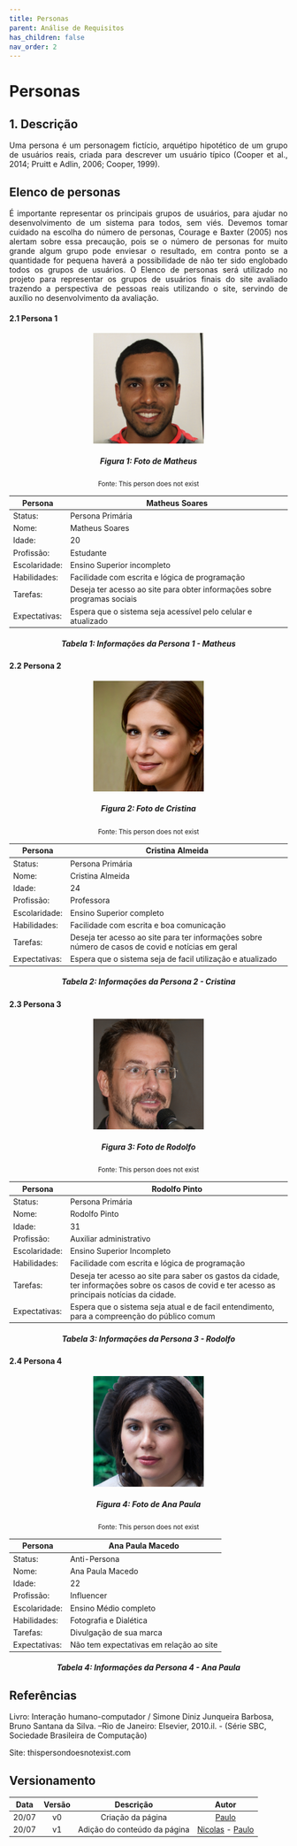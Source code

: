 ```yaml
---
title: Personas
parent: Análise de Requisitos
has_children: false
nav_order: 2
---
```


# Personas

## 1. Descrição
<p align="justify">Uma persona é um personagem fictício, arquétipo hipotético de um grupo de usuários reais, criada para descrever um usuário típico (Cooper et al., 2014; Pruitt e Adlin, 2006; Cooper, 1999). </p>

## Elenco de personas

<p align="justify">É importante representar os principais grupos de usuários, para ajudar no desenvolvimento de um sistema para todos, sem viés. Devemos tomar cuidado na escolha do número de personas, Courage e Baxter (2005) nos alertam sobre essa precaução, pois se o número de personas for muito grande algum grupo pode enviesar o resultado, em contra ponto se a quantidade for pequena haverá a possibilidade de não ter sido englobado todos os grupos de usuários.
O Elenco de personas será utilizado no projeto para representar os grupos de usuários finais do site avaliado trazendo a perspectiva de pessoas reais utilizando o site, servindo de auxílio no desenvolvimento da avaliação.
</p>

#### 2.1 Persona 1 

<center> <img  src="../assets/personas/Matheus.jpg" class="center-align" min-width="300", height = "200"> </center>

<figcaption align='center'>
  <h5>  <b>Figura 1: Foto de Matheus</b><br> </h5>
  <small>Fonte: This person does not exist </small>
</figcaption>


| Persona | Matheus Soares |
|---------|--------------------|
| Status: | Persona Primária |
| Nome: | Matheus Soares |
| Idade: | 20 |
| Profissão: | Estudante |
| Escolaridade: | Ensino Superior incompleto |
| Habilidades: | Facilidade com escrita e lógica de programação |
| Tarefas: | Deseja ter acesso ao site para obter informações sobre programas sociais |
| Expectativas: | Espera que o sistema seja acessível pelo celular e atualizado  |

<figcaption align='center'>
  <h5>  <b>Tabela 1: Informações da Persona 1 - Matheus</b><br> </h5>
</figcaption>

#### 2.2 Persona 2 

<center> <img  src="../assets/personas/Cristina.jpg" class="center-align" min-width="300", height = "200"> </center>

<figcaption align='center'>
  <h5>  <b>Figura 2: Foto de Cristina</b><br> </h5>
  <small>Fonte: This person does not exist </small>
</figcaption>

| Persona | Cristina Almeida |
|---------|--------------------|
| Status: | Persona Primária |
| Nome: | Cristina Almeida |
| Idade: | 24 |
| Profissão: | Professora |
| Escolaridade: | Ensino Superior completo |
| Habilidades: | Facilidade com escrita e boa comunicação |
| Tarefas: | Deseja ter acesso ao site para ter informações sobre número de casos de covid e notícias em geral |
| Expectativas: | Espera que o sistema seja de facil utilização e atualizado |

<figcaption align='center'>
  <h5>  <b>Tabela 2: Informações da Persona 2 - Cristina</b><br> </h5>
</figcaption>


#### 2.3 Persona 3 

<center> <img  src="../assets/personas/Rodolfo.jpg" class="center-align" min-width="300", height = "200"> </center>

<figcaption align='center'>
  <h5>  <b>Figura 3: Foto de Rodolfo</b><br> </h5>
  <small>Fonte: This person does not exist </small>
</figcaption>

| Persona | Rodolfo Pinto |
|---------|--------------------|
| Status: | Persona Primária |
| Nome: | Rodolfo Pinto |
| Idade: | 31 |
| Profissão: | Auxiliar administrativo |
| Escolaridade: | Ensino Superior Incompleto |
| Habilidades: | Facilidade com escrita e lógica de programação |
| Tarefas: | Deseja ter acesso ao site para saber os gastos da cidade, ter informações sobre os casos de covid e ter acesso as principais notícias da cidade. |
| Expectativas: | Espera que o sistema seja atual e de facil entendimento, para a compreenção do público comum  |

<figcaption align='center'>
  <h5>  <b>Tabela 3: Informações da Persona 3 - Rodolfo</b><br> </h5>
</figcaption>


#### 2.4 Persona 4

<center> <img  src="../assets/personas/Ana.jpg" class="center-align" min-width="300", height = "200"> </center>

<figcaption align='center'>
  <h5>  <b>Figura 4: Foto de Ana Paula</b><br> </h5>
  <small>Fonte: This person does not exist </small>
</figcaption>

| Persona | Ana Paula Macedo |
|---------|--------------------|
| Status: | Anti-Persona |
| Nome: | Ana Paula Macedo |
| Idade: | 22 |
| Profissão: | Influencer |
| Escolaridade: | Ensino Médio completo |
| Habilidades: | Fotografia e Dialética |
| Tarefas: | Divulgação de sua marca |
| Expectativas: | Não tem expectativas em relação ao site |

<figcaption align='center'>
  <h5>  <b>Tabela 4: Informações da Persona 4 - Ana Paula</b><br> </h5>
</figcaption>


## Referências 

Livro: Interação humano-computador / Simone Diniz Junqueira Barbosa, Bruno Santana da Silva. –Rio de Janeiro: Elsevier, 2010.il. - (Série SBC, Sociedade Brasileira de Computação)

Site: thispersondoesnotexist.com 

## Versionamento

| Data  | Versão |     Descrição     |    Autor    |
|:-----:|:------:|:-----------------:|:-----------:|
| 20/07 |   v0   | Criação da página | [Paulo](https://github.com/PauloMacielTorresFilho) |
| 20/07 |   v1   | Adição do conteúdo da página  | [Nicolas](https://github.com/Nicolas-Roberto) - [Paulo](https://github.com/PauloMacielTorresFilho)|